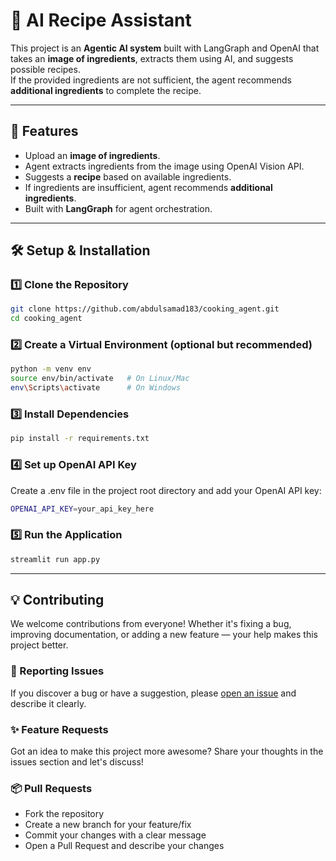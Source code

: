 # 🥘 AI Recipe Assistant

This project is an **Agentic AI system** built with LangGraph and OpenAI that takes an **image of ingredients**, extracts them using AI, and suggests possible recipes.  
If the provided ingredients are not sufficient, the agent recommends **additional ingredients** to complete the recipe.  

---

## 🚀 Features
- Upload an **image of ingredients**.
- Agent extracts ingredients from the image using OpenAI Vision API.
- Suggests a **recipe** based on available ingredients.
- If ingredients are insufficient, agent recommends **additional ingredients**.
- Built with **LangGraph** for agent orchestration.

---

## 🛠️ Setup & Installation

### 1️⃣ Clone the Repository
```bash
git clone https://github.com/abdulsamad183/cooking_agent.git
cd cooking_agent
```

### 2️⃣ Create a Virtual Environment (optional but recommended)
```bash
python -m venv env
source env/bin/activate   # On Linux/Mac
env\Scripts\activate      # On Windows
```

### 3️⃣ Install Dependencies
```bash
pip install -r requirements.txt
```

### 4️⃣ Set up OpenAI API Key
Create a .env file in the project root directory and add your OpenAI API key:
```bash
OPENAI_API_KEY=your_api_key_here
```

### 5️⃣ Run the Application
```bash
streamlit run app.py
```
---
## 💡 Contributing

We welcome contributions from everyone! Whether it's fixing a bug, improving documentation, or adding a new feature — your help makes this project better.

### 🐛 Reporting Issues
If you discover a bug or have a suggestion, please [open an issue](../../issues) and describe it clearly.

### ✨ Feature Requests
Got an idea to make this project more awesome? Share your thoughts in the issues section and let's discuss!

### 📦 Pull Requests
- Fork the repository
- Create a new branch for your feature/fix
- Commit your changes with a clear message
- Open a Pull Request and describe your changes
